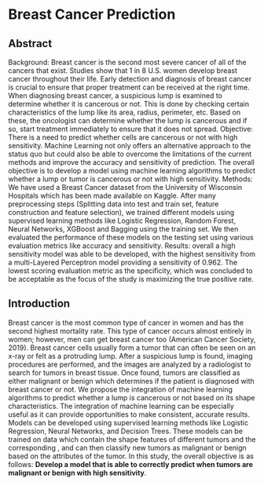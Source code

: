# Breast Cancer Prediction

## Abstract
Background: Breast cancer is the second most severe cancer of all of the cancers that exist. Studies show that 1 in 8 U.S. women develop breast cancer throughout their life. Early detection and diagnosis of breast cancer is crucial to ensure that proper treatment can be received at the right time. When diagnosing breast cancer, a suspicious lump is examined to determine whether it is cancerous or not. This is done by checking certain characteristics of the lump like its area, radius, perimeter, etc. Based on these, the oncologist can determine whether the lump is cancerous and if so, start treatment immediately to ensure that it does not spread. Objective: There is a need to predict whether cells are cancerous or not with high sensitivity. Machine Learning not only offers an alternative approach to the status quo but could also be able to overcome the limitations of the current methods and improve the accuracy and sensitivity of prediction. The overall objective is to develop a model using machine learning algorithms to predict whether a lump or tumor is cancerous or not with high sensitivity. Methods: We have used a Breast Cancer dataset from the University of Wisconsin Hospitals which has been made available on Kaggle. After many preprocessing steps (Splitting data into test and train set, feature construction and feature selection), we trained different models using supervised learning methods like Logistic Regression, Random Forest, Neural Networks, XGBoost and Bagging using the training set. We then evaluated the performance of these models on the testing set using various evaluation metrics like accuracy and sensitivity. Results: overall a high sensitivity model was able to be developed, with the highest sensitivity from a multi-Layered Perceptron model providing a sensitivity of 0.962. The lowest scoring evaluation metric as the specificity, which was concluded to be acceptable as the focus of the study is maximizing the true positive rate.

## Introduction
Breast cancer is the most common type of cancer in women and has the second highest mortality rate. This type of cancer occurs almost entirely in women; however, men can get breast cancer too (American Cancer Society, 2019). Breast cancer cells usually form a tumor that can often be seen on an x-ray or felt as a protruding lump. After a suspicious lump is found, imaging procedures are performed, and the images are analyzed by a radiologist to search for tumors in breast tissue. Once found, tumors are classified as either malignant or benign which determines if the patient is diagnosed with breast cancer or not. We propose the integration of machine learning algorithms to predict whether a lump is cancerous or not based on its shape characteristics. The integration of machine learning can be especially useful as it can provide opportunities to make consistent, accurate results. Models can be developed using supervised learning methods like Logistic Regression, Neural Networks, and Decision Trees. These models can be trained on data which contain the shape features of different tumors and the corresponding , and can then classify new tumors as malignant or benign based on the attributes of the tumor. In this study, the overall objective is as follows:
**Develop a model that is able to correctly predict when tumors are malignant or benign with high sensitivity**.

